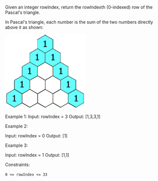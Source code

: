 Given an integer rowIndex, return the rowIndexth (0-indexed) row of the Pascal's triangle.

In Pascal's triangle, each number is the sum of the two numbers directly above it as shown:

![alt text](PascalTriangleAnimated2.gif)

Example 1:
Input: rowIndex = 3
Output: [1,3,3,1]

Example 2:

Input: rowIndex = 0
Output: [1]

Example 3:

Input: rowIndex = 1
Output: [1,1]

 

Constraints:

  `0 <= rowIndex <= 33`
